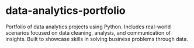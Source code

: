 # data-analytics-portfolio
Portfolio of data analytics projects using Python. Includes real-world scenarios focused on data cleaning, analysis, and communication of insights. Built to showcase skills in solving business problems through data.

